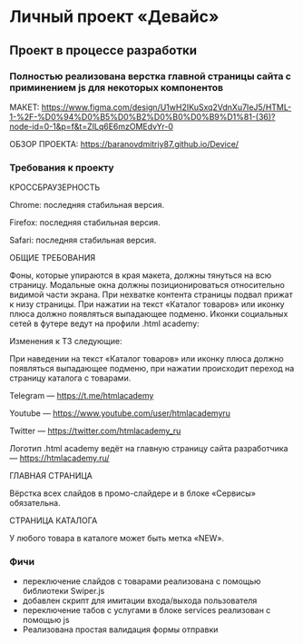 # Личный проект «Девайс»

## Проект в процессе разработки

### Полностью реализована верстка главной страницы сайта с приминением js для некоторых компонентов

МАКЕТ: https://www.figma.com/design/U1wH2IKuSxq2VdnXu7IeJ5/HTML-1-%2F-%D0%94%D0%B5%D0%B2%D0%B0%D0%B9%D1%81-(36)?node-id=0-1&p=f&t=ZILq6E6mzOMEdvYr-0

ОБЗОР ПРОЕКТА: https://baranovdmitriy87.github.io/Device/

### Требования к проекту

КРОССБРАУЗЕРНОСТЬ

Chrome: последняя стабильная версия.

Firefox: последняя стабильная версия.

Safari: последняя стабильная версия.

ОБЩИЕ ТРЕБОВАНИЯ

Фоны, которые упираются в края макета, должны тянуться на всю страницу.
Модальные окна должны позиционироваться относительно видимой части экрана.
При нехватке контента страницы подвал прижат к низу страницы.
При нажатии на текст «Каталог товаров» или иконку плюса должно появляться выпадающее подменю.
Иконки социальных сетей в футере ведут на профили .html academy:

Изменения к ТЗ следующие:

При наведении на текст «Каталог товаров» или иконку плюса должно появляться выпадающее подменю,
при нажатии происходит переход на страницу каталога с товарами.

Telegram — https://t.me/htmlacademy

Youtube — https://www.youtube.com/user/htmlacademyru

Twitter — https://twitter.com/htmlacademy_ru

Логотип .html academy ведёт на главную страницу сайта разработчика — https://htmlacademy.ru/

ГЛАВНАЯ СТРАНИЦА

Вёрстка всех слайдов в промо-слайдере и в блоке «Сервисы» обязательна.

СТРАНИЦА КАТАЛОГА

У любого товара в каталоге может быть метка «NEW».

### Фичи
- переключение слайдов с товарами реализована с помощью библиотеки Swiper.js
- добавлен скрипт для имитации входа/выхода пользователя
- переключение табов с услугами в блоке services реализован с помощью js
- Реализована простая валидация формы отправки
